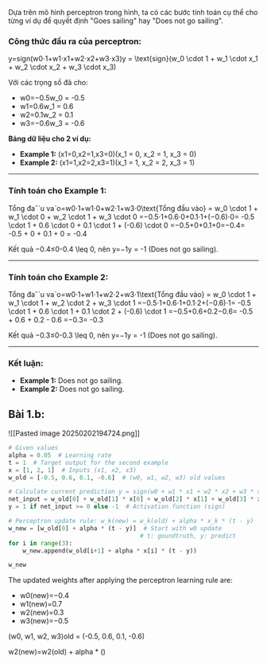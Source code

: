 Dựa trên mô hình perceptron trong hình, ta có các bước tính toán cụ thể cho từng ví dụ để quyết định "Goes sailing" hay "Does not go sailing".

### **Công thức đầu ra của perceptron:**

y=sign(w0⋅1+w1⋅x1+w2⋅x2+w3⋅x3)y = \text{sign}(w_0 \cdot 1 + w_1 \cdot x_1 + w_2 \cdot x_2 + w_3 \cdot x_3)

Với các trọng số đã cho:

- w0=−0.5w_0 = -0.5
- w1=0.6w_1 = 0.6
- w2=0.1w_2 = 0.1
- w3=−0.6w_3 = -0.6

**Bảng dữ liệu cho 2 ví dụ:**

- **Example 1:** (x1=0,x2=1,x3=0)(x_1 = 0, x_2 = 1, x_3 = 0)
- **Example 2:** (x1=1,x2=2,x3=1)(x_1 = 1, x_2 = 2, x_3 = 1)

---

### **Tính toán cho Example 1:**

Tổng đaˆˋu vaˋo=w0⋅1+w1⋅0+w2⋅1+w3⋅0\text{Tổng đầu vào} = w_0 \cdot 1 + w_1 \cdot 0 + w_2 \cdot 1 + w_3 \cdot 0 =−0.5⋅1+0.6⋅0+0.1⋅1+(−0.6)⋅0= -0.5 \cdot 1 + 0.6 \cdot 0 + 0.1 \cdot 1 + (-0.6) \cdot 0 =−0.5+0+0.1+0=−0.4= -0.5 + 0 + 0.1 + 0 = -0.4

Kết quả −0.4≤0-0.4 \leq 0, nên y=−1y = -1 (Does not go sailing).

---

### **Tính toán cho Example 2:**

Tổng đaˆˋu vaˋo=w0⋅1+w1⋅1+w2⋅2+w3⋅1\text{Tổng đầu vào} = w_0 \cdot 1 + w_1 \cdot 1 + w_2 \cdot 2 + w_3 \cdot 1 =−0.5⋅1+0.6⋅1+0.1⋅2+(−0.6)⋅1= -0.5 \cdot 1 + 0.6 \cdot 1 + 0.1 \cdot 2 + (-0.6) \cdot 1 =−0.5+0.6+0.2−0.6= -0.5 + 0.6 + 0.2 - 0.6 =−0.3= -0.3

Kết quả −0.3≤0-0.3 \leq 0, nên y=−1y = -1 (Does not go sailing).

---

### **Kết luận:**

- **Example 1:** Does not go sailing.
- **Example 2:** Does not go sailing.

## Bài 1.b: 

![[Pasted image 20250202194724.png]]

```python
# Given values
alpha = 0.05  # Learning rate
t = 1  # Target output for the second example
x = [1, 2, 1]  # Inputs (x1, x2, x3)
w_old = [-0.5, 0.6, 0.1, -0.6]  # (w0, w1, w2, w3) old values

# Calculate current prediction y = sign(w0 + w1 * x1 + w2 * x2 + w3 * x3)
net_input = w_old[0] + w_old[1] * x[0] + w_old[2] * x[1] + w_old[3] * x[2]
y = 1 if net_input >= 0 else -1  # Activation function (sign)

# Perceptron update rule: w_k(new) = w_k(old) + alpha * x_k * (t - y)
w_new = [w_old[0] + alpha * (t - y)]  # Start with w0 update
									 # t: goundtruth, y: predict
for i in range(3):
    w_new.append(w_old[i+1] + alpha * x[i] * (t - y))

w_new
```

The updated weights after applying the perceptron learning rule are:

- w0(new)=−0.4
- w1(new)=0.7
- w2(new)=0.3
- w3(new)=−0.5

(w0, w1, w2, w3)old = (-0.5, 0.6, 0.1, -0.6)

w2(new)=w2(old) + alpha * ()